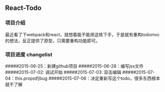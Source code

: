 ## React-Todo
### 项目介绍
最近看了下webpack和react，就想着能不能用这练下手，于是就有重构todomvc的想法，反正提供了原型，只需要重构功能即可。
### 项目进度 changelist
#####2015-06-25：新建github项目
#####2015-06-28：编写jsx文件
#####2015-07-02: 调试开始
#####2015-07-03: 双击编辑
#####2015-07-04：this.props的bug
#####2015-07-06：决定重新写这个todo，很多东西根本就不了解

